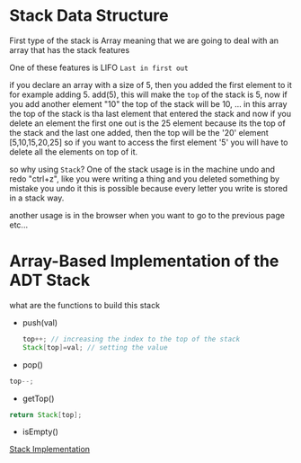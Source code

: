 # Stack Data Structure

First type of the stack is Array
meaning that we are going to deal with an array that has the stack features

One of these features is LIFO `Last in first out`

if you declare an array with a size of 5, then you added the first element to it for example adding 5.
add(5), this will make the `top` of the stack is 5, now if you add another element "10" the top of the stack will be 10, ...
in this array the top of the stack is tha last element that entered the stack and now if you delete an element the first one out is the 25 element because its the top of the stack and the last one added, then the top will be the '20' element
[5,10,15,20,25]
so if you want to access the first element '5' you will have to delete all the elements on top of it.

so why using `Stack`?
One of the stack usage is in the machine undo and redo "ctrl+z", like you were writing a thing and you deleted something by mistake you undo it this is possible because every letter you write is stored in a stack way.

another usage is in the browser when you want to go to the previous page etc...

# Array-Based Implementation of the ADT Stack

what are the functions to build this stack

- push(val)

  ```java
  top++; // increasing the index to the top of the stack
  Stack[top]=val; // setting the value
  ```

- pop()

```java
top--;
```

- getTop()

```java
return Stack[top];
```

- isEmpty()

[Stack Implementation](./Stack/stack/src/MyStack.java)
